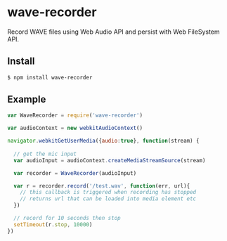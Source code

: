 wave-recorder
===

Record WAVE files using Web Audio API and persist with Web FileSystem API. 

## Install

```bash
$ npm install wave-recorder
```

## Example

```js
var WaveRecorder = require('wave-recorder')

var audioContext = new webkitAudioContext()

navigator.webkitGetUserMedia({audio:true}, function(stream) {
  
  // get the mic input
  var audioInput = audioContext.createMediaStreamSource(stream)

  var recorder = WaveRecorder(audioInput)

  var r = recorder.record('/test.wav', function(err, url){
    // this callback is triggered when recording has stopped
    // returns url that can be loaded into media element etc
  })

  // record for 10 seconds then stop
  setTimeout(r.stop, 10000)
})

```
